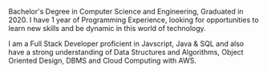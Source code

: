 Bachelor's Degree in Computer Science and Engineering, Graduated in 2020. I have 1 year of Programming Experience, looking for opportunities to learn new skills and be dynamic in this world of technology.

I am a Full Stack Developer proficient in Javscript, Java & SQL and also have a strong understanding of Data Structures and Algorithms, Object Oriented Design, DBMS and Cloud Computing with AWS.
